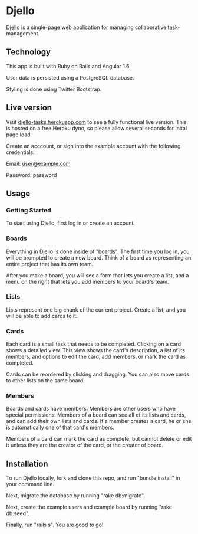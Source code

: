 # Djello

[Djello](https://djello-tasks.herokuapp.com/) is a single-page web application for managing collaborative task-management.

## Technology

This app is built with Ruby on Rails and Angular 1.6.

User data is persisted using a PostgreSQL database.

Styling is done using Twitter Bootstrap.

## Live version

Visit [djello-tasks.herokuapp.com](https://djello-tasks.herokuapp.com/) to see a fully functional live version. This is hosted on a free Heroku dyno, so please allow several seconds for inital page load.

Create an acccount, or sign into the example account with the following credentials: 

Email: user@example.com

Password: password

## Usage

### Getting Started
To start using Djello, first log in or create an account. 

### Boards
Everything in Djello is done inside of "boards". The first time you log in, you will be prompted to create a new board. Think of a board as representing an entire project that has its own team.

After you make a board, you will see a form that lets you create a list, and a menu on the right that lets you add members to your board's team.

### Lists
Lists represent one big chunk of the current project. Create a list, and you will be able to add cards to it. 

### Cards
Each card is a small task that needs to be completed. Clicking on a card shows a detailed view. This view shows the card's description, a list of its members, and options to edit the card, add members, or mark the card as completed.

Cards can be reordered by clicking and dragging. You can also move cards to other lists on the same board.

### Members
Boards and cards have members. Members are other users who have special permissions. Members of a board can see all of its lists and cards, and can add their own lists and cards. If a member creates a card, he or she is automatically one of that card's members.

Members of a card can mark the card as complete, but cannot delete or edit it unless they are the creator of the card, or the creator of board.

## Installation

To run Djello locally, fork and clone this repo, and run "bundle install" in your command line.

Next, migrate the database by running "rake db:migrate".

Next, create the example users and example board by running "rake db:seed".

Finally, run "rails s". You are good to go!

